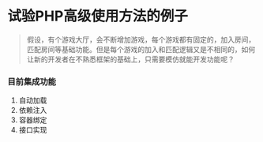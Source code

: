 # 试验PHP高级使用方法的例子



> 假设，有个游戏大厅，会不断增加游戏，每个游戏都有固定的，加入房间，匹配房间等基础功能。但是每个游戏的加入和匹配逻辑又是不相同的，如何让新的开发者在不熟悉框架的基础上，只需要模仿就能开发功能呢？

### 目前集成功能

1. 自动加载
2. 依赖注入
3. 容器绑定
4. 接口实现